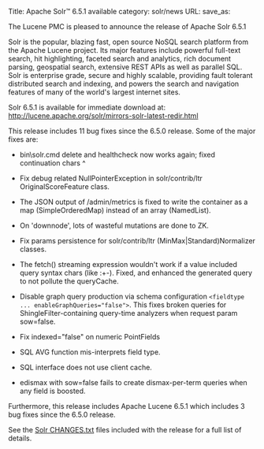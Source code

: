 Title: Apache Solr™ 6.5.1 available
category: solr/news
URL: 
save_as: 

The Lucene PMC is pleased to announce the release of Apache Solr 6.5.1

Solr is the popular, blazing fast, open source NoSQL search platform from the
Apache Lucene project. Its major features include powerful full-text search,
hit highlighting, faceted search and analytics, rich document parsing,
geospatial search, extensive REST APIs as well as parallel SQL. Solr is
enterprise grade, secure and highly scalable, providing fault tolerant
distributed search and indexing, and powers the search and navigation features
of many of the world's largest internet sites.

Solr 6.5.1 is available for immediate download at:
<http://lucene.apache.org/solr/mirrors-solr-latest-redir.html>

This release includes 11 bug fixes since the 6.5.0 release. Some of the major fixes are:

* bin\solr.cmd delete and healthcheck now works again; fixed continuation chars ^

* Fix debug related NullPointerException in solr/contrib/ltr OriginalScoreFeature class.

* The JSON output of /admin/metrics is fixed to write the container as a map (SimpleOrderedMap) instead of an array (NamedList).

* On 'downnode', lots of wasteful mutations are done to ZK.

* Fix params persistence for solr/contrib/ltr (MinMax|Standard)Normalizer classes.

* The fetch() streaming expression wouldn't work if a value included query syntax chars (like :+-). Fixed, and enhanced the generated query to not pollute the queryCache.

* Disable graph query production via schema configuration <code>&lt;fieldtype ... enableGraphQueries="false"&gt;</code>. This fixes broken queries for ShingleFilter-containing query-time analyzers when request param sow=false.

* Fix indexed="false" on numeric PointFields

* SQL AVG function mis-interprets field type.

* SQL interface does not use client cache.

* edismax with sow=false fails to create dismax-per-term queries when any field is boosted.

Furthermore, this release includes Apache Lucene 6.5.1 which includes 3 bug fixes since the 6.5.0 release.

See the [Solr CHANGES.txt](/solr/6_5_1/changes/Changes.html) files included
with the release for a full list of details.

